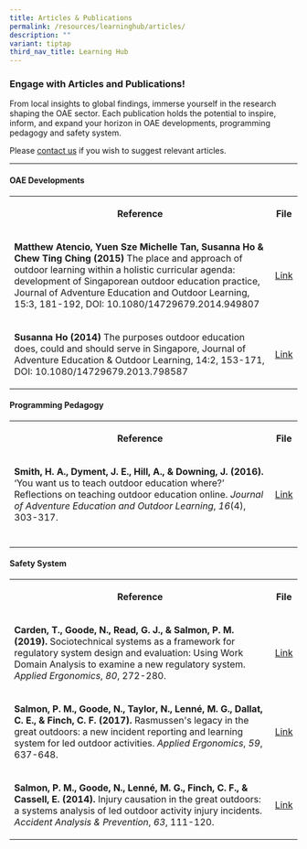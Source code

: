 ```yaml
---
title: Articles & Publications
permalink: /resources/learninghub/articles/
description: ""
variant: tiptap
third_nav_title: Learning Hub
---
```

<h3><strong>Engage with Articles and Publications!</strong></h3>
<p>From local insights to global findings, immerse yourself in the research
shaping the OAE sector. Each publication holds the potential to inspire,
inform, and expand your horizon in OAE developments, programming pedagogy
and safety system.</p>
<p>Please <a href="/contact-us/" rel="noopener noreferrer nofollow" target="_blank">contact us</a> if
you wish to suggest relevant articles.</p>
<hr>
<h4>OAE Developments</h4>
<table>
<tbody>
<tr>
<th rowspan="1" colspan="1">
<p>Reference</p>
</th>
<th rowspan="1" colspan="1">
<p>File</p>
</th>
</tr>
<tr>
<td rowspan="1" colspan="1">
<p><strong>Matthew Atencio, Yuen Sze Michelle Tan, Susanna Ho &amp; Chew Ting Ching (2015)</strong> The
place and approach of outdoor learning within a holistic curricular agenda:
development of Singaporean outdoor education practice, Journal of Adventure
Education and Outdoor Learning, 15:3, 181-192, DOI: 10.1080/14729679.2014.949807</p>
</td>
<td rowspan="1" colspan="1">
<p><a href="https://doi.org/10.1080/14729679.2014.949807" rel="noopener noreferrer nofollow" target="_blank">Link</a>
</p>
</td>
</tr>
<tr>
<td rowspan="1" colspan="1">
<p><strong>Susanna Ho (2014)</strong> The purposes outdoor education does,
could and should serve in Singapore, Journal of Adventure Education &amp;
Outdoor Learning, 14:2, 153-171, DOI: 10.1080/14729679.2013.798587</p>
</td>
<td rowspan="1" colspan="1">
<p><a href="https://doi.org/10.1080/14729679.2013.798587" rel="noopener noreferrer nofollow" target="_blank">Link</a>
</p>
</td>
</tr>
</tbody>
</table>
<h4>Programming Pedagogy</h4>
<table>
<tbody>
<tr>
<th rowspan="1" colspan="1">
<p>Reference</p>
</th>
<th rowspan="1" colspan="1">
<p>File</p>
</th>
</tr>
<tr>
<td rowspan="1" colspan="1">
<p><strong>Smith, H. A., Dyment, J. E., Hill, A., &amp; Downing, J. (2016). </strong>‘You
want us to teach outdoor education where?’ Reflections on teaching outdoor
education online. <em>Journal of Adventure Education and Outdoor Learning</em>, <em>16</em>(4),
303-317.</p>
</td>
<td rowspan="1" colspan="1">
<p><a href="https://doi.org/10.1080/14729679.2016.1147966" rel="noopener noreferrer nofollow" target="_blank">Link</a>
</p>
</td>
</tr>
<tr>
<td rowspan="1" colspan="1">
<p></p>
</td>
<td rowspan="1" colspan="1">
<p></p>
</td>
</tr>
</tbody>
</table>
<h4>Safety System</h4>
<table>
<tbody>
<tr>
<th rowspan="1" colspan="1">
<p>Reference</p>
</th>
<th rowspan="1" colspan="1">
<p>File</p>
</th>
</tr>
<tr>
<td rowspan="1" colspan="1">
<p><strong>Carden, T., Goode, N., Read, G. J., &amp; Salmon, P. M. (2019).</strong> Sociotechnical
systems as a framework for regulatory system design and evaluation: Using
Work Domain Analysis to examine a new regulatory system. <em>Applied Ergonomics</em>, <em>80</em>,
272-280.</p>
</td>
<td rowspan="1" colspan="1">
<p><a href="https://doi.org/10.1016/j.apergo.2017.02.019" rel="noopener noreferrer nofollow" target="_blank">Link</a>
</p>
</td>
</tr>
<tr>
<td rowspan="1" colspan="1">
<p><strong>Salmon, P. M., Goode, N., Taylor, N., Lenné, M. G., Dallat, C. E., &amp; Finch, C. F. (2017).</strong> Rasmussen's
legacy in the great outdoors: a new incident reporting and learning system
for led outdoor activities. <em>Applied Ergonomics</em>, <em>59</em>, 637-648.</p>
</td>
<td rowspan="1" colspan="1">
<p><a href="https://doi.org/10.1016/j.apergo.2015.07.017" rel="noopener noreferrer nofollow" target="_blank">Link</a>
</p>
</td>
</tr>
<tr>
<td rowspan="1" colspan="1">
<p><strong>Salmon, P. M., Goode, N., Lenné, M. G., Finch, C. F., &amp; Cassell, E. (2014).</strong> Injury
causation in the great outdoors: a systems analysis of led outdoor activity
injury incidents. <em>Accident Analysis &amp; Prevention</em>, <em>63</em>,
111-120.</p>
</td>
<td rowspan="1" colspan="1">
<p><a href="https://doi.org/10.1016/j.aap.2013.10.019" rel="noopener noreferrer nofollow" target="_blank">Link</a>
</p>
</td>
</tr>
</tbody>
</table>
<p></p>